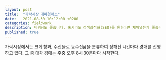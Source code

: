```yaml
---
layout: post
title:  "가락시장 대파경매소"
date:   2021-08-30 10:12:00 +0200
categories: fieldwork
description: 비워둬도 좋습니다. 혹시라도 검색최적화(SEO)를 원한다면 채워넣는게 좋습니다.
published: true
---
```


가락시장에서는 크게 청과, 수산물로 농수산품을 분류하여 정해진 시간마다 경매를 진행하고 있다. 그 중 대파 경매는 주중 오후 8시 30분마다 시작한다.